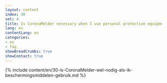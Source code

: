 ```yaml
---
layout: content
index: 30
set: 4
title: Is CoronaMelder necessary when I use personal protective equipment?
lang: es
contentLang: en
categories:
- es
- faq
showBreadCrumbs: true
showContact: true
---
```

{% include content/en/30-is-CoronaMelder-wel-nodig-als-ik-beschermingsmiddelen-gebruik.md %}

